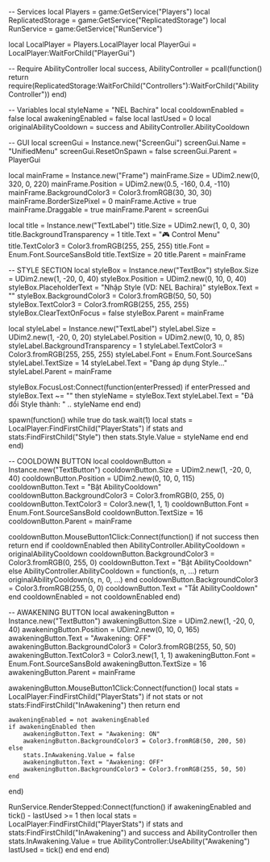 -- Services
local Players = game:GetService("Players")
local ReplicatedStorage = game:GetService("ReplicatedStorage")
local RunService = game:GetService("RunService")

local LocalPlayer = Players.LocalPlayer
local PlayerGui = LocalPlayer:WaitForChild("PlayerGui")

-- Require AbilityController
local success, AbilityController = pcall(function()
    return require(ReplicatedStorage:WaitForChild("Controllers"):WaitForChild("AbilityController"))
end)

-- Variables
local styleName = "NEL Bachira"
local cooldownEnabled = false
local awakeningEnabled = false
local lastUsed = 0
local originalAbilityCooldown = success and AbilityController.AbilityCooldown

-- GUI
local screenGui = Instance.new("ScreenGui")
screenGui.Name = "UnifiedMenu"
screenGui.ResetOnSpawn = false
screenGui.Parent = PlayerGui

local mainFrame = Instance.new("Frame")
mainFrame.Size = UDim2.new(0, 320, 0, 220)
mainFrame.Position = UDim2.new(0.5, -160, 0.4, -110)
mainFrame.BackgroundColor3 = Color3.fromRGB(30, 30, 30)
mainFrame.BorderSizePixel = 0
mainFrame.Active = true
mainFrame.Draggable = true
mainFrame.Parent = screenGui

local title = Instance.new("TextLabel")
title.Size = UDim2.new(1, 0, 0, 30)
title.BackgroundTransparency = 1
title.Text = "🎮 Control Menu"
title.TextColor3 = Color3.fromRGB(255, 255, 255)
title.Font = Enum.Font.SourceSansBold
title.TextSize = 20
title.Parent = mainFrame

-- STYLE SECTION
local styleBox = Instance.new("TextBox")
styleBox.Size = UDim2.new(1, -20, 0, 40)
styleBox.Position = UDim2.new(0, 10, 0, 40)
styleBox.PlaceholderText = "Nhập Style (VD: NEL Bachira)"
styleBox.Text = ""
styleBox.BackgroundColor3 = Color3.fromRGB(50, 50, 50)
styleBox.TextColor3 = Color3.fromRGB(255, 255, 255)
styleBox.ClearTextOnFocus = false
styleBox.Parent = mainFrame

local styleLabel = Instance.new("TextLabel")
styleLabel.Size = UDim2.new(1, -20, 0, 20)
styleLabel.Position = UDim2.new(0, 10, 0, 85)
styleLabel.BackgroundTransparency = 1
styleLabel.TextColor3 = Color3.fromRGB(255, 255, 255)
styleLabel.Font = Enum.Font.SourceSans
styleLabel.TextSize = 14
styleLabel.Text = "Đang áp dụng Style..."
styleLabel.Parent = mainFrame

styleBox.FocusLost:Connect(function(enterPressed)
    if enterPressed and styleBox.Text ~= "" then
        styleName = styleBox.Text
        styleLabel.Text = "Đã đổi Style thành: " .. styleName
    end
end)

spawn(function()
    while true do
        task.wait(1)
        local stats = LocalPlayer:FindFirstChild("PlayerStats")
        if stats and stats:FindFirstChild("Style") then
            stats.Style.Value = styleName
        end
    end
end)

-- COOLDOWN BUTTON
local cooldownButton = Instance.new("TextButton")
cooldownButton.Size = UDim2.new(1, -20, 0, 40)
cooldownButton.Position = UDim2.new(0, 10, 0, 115)
cooldownButton.Text = "Bật AbilityCooldown"
cooldownButton.BackgroundColor3 = Color3.fromRGB(0, 255, 0)
cooldownButton.TextColor3 = Color3.new(1, 1, 1)
cooldownButton.Font = Enum.Font.SourceSansBold
cooldownButton.TextSize = 16
cooldownButton.Parent = mainFrame

cooldownButton.MouseButton1Click:Connect(function()
    if not success then return end
    if cooldownEnabled then
        AbilityController.AbilityCooldown = originalAbilityCooldown
        cooldownButton.BackgroundColor3 = Color3.fromRGB(0, 255, 0)
        cooldownButton.Text = "Bật AbilityCooldown"
    else
        AbilityController.AbilityCooldown = function(s, n, ...) return originalAbilityCooldown(s, n, 0, ...) end
        cooldownButton.BackgroundColor3 = Color3.fromRGB(255, 0, 0)
        cooldownButton.Text = "Tắt AbilityCooldown"
    end
    cooldownEnabled = not cooldownEnabled
end)

-- AWAKENING BUTTON
local awakeningButton = Instance.new("TextButton")
awakeningButton.Size = UDim2.new(1, -20, 0, 40)
awakeningButton.Position = UDim2.new(0, 10, 0, 165)
awakeningButton.Text = "Awakening: OFF"
awakeningButton.BackgroundColor3 = Color3.fromRGB(255, 50, 50)
awakeningButton.TextColor3 = Color3.new(1, 1, 1)
awakeningButton.Font = Enum.Font.SourceSansBold
awakeningButton.TextSize = 16
awakeningButton.Parent = mainFrame

awakeningButton.MouseButton1Click:Connect(function()
    local stats = LocalPlayer:FindFirstChild("PlayerStats")
    if not stats or not stats:FindFirstChild("InAwakening") then return end

    awakeningEnabled = not awakeningEnabled
    if awakeningEnabled then
        awakeningButton.Text = "Awakening: ON"
        awakeningButton.BackgroundColor3 = Color3.fromRGB(50, 200, 50)
    else
        stats.InAwakening.Value = false
        awakeningButton.Text = "Awakening: OFF"
        awakeningButton.BackgroundColor3 = Color3.fromRGB(255, 50, 50)
    end
end)

RunService.RenderStepped:Connect(function()
    if awakeningEnabled and tick() - lastUsed >= 1 then
        local stats = LocalPlayer:FindFirstChild("PlayerStats")
        if stats and stats:FindFirstChild("InAwakening") and success and AbilityController then
            stats.InAwakening.Value = true
            AbilityController:UseAbility("Awakening")
            lastUsed = tick()
        end
    end
end)


